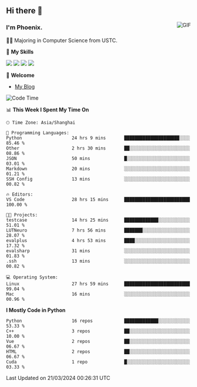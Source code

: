 ## Hi there 👋
<img align="right" alt="GIF" src="https://raw.githubusercontent.com/JoeyBling/JoeyBling/master/pic/pusheencode.gif" />

### I'm Phoenix.

👨‍🎓 Majoring in Computer Science from USTC.

🌟 **My Skills**

![](https://img.shields.io/badge/-Python-3e74a2?style=flat-square&logo=Python&logoColor=fff)
![](https://img.shields.io/badge/-C++-9f62a5?style=flat&logo=cplusplus&logoColor=white)
![](https://img.shields.io/badge/-Linux-185886?style=flat-square&logo=Linux&logoColor=fff)
![](https://img.shields.io/badge/-Rust-ff4136?style=flat-square&logo=Rust&logoColor=fff)

💬 **Welcome**

- [My Blog](https://ysy-phoenix.github.io/)

<!--START_SECTION:waka-->
![Code Time](http://img.shields.io/badge/Code%20Time-638%20hrs%2036%20mins-blue)

📊 **This Week I Spent My Time On** 

```text
🕑︎ Time Zone: Asia/Shanghai

💬 Programming Languages: 
Python                   24 hrs 9 mins       █████████████████████░░░░   85.46 % 
Other                    2 hrs 30 mins       ██░░░░░░░░░░░░░░░░░░░░░░░   08.86 % 
JSON                     50 mins             █░░░░░░░░░░░░░░░░░░░░░░░░   03.01 % 
Markdown                 20 mins             ░░░░░░░░░░░░░░░░░░░░░░░░░   01.21 % 
SSH Config               13 mins             ░░░░░░░░░░░░░░░░░░░░░░░░░   00.82 % 

🔥 Editors: 
VS Code                  28 hrs 15 mins      █████████████████████████   100.00 % 

🐱‍💻 Projects: 
testcase                 14 hrs 25 mins      █████████████░░░░░░░░░░░░   51.01 % 
LUTNeuro                 7 hrs 56 mins       ███████░░░░░░░░░░░░░░░░░░   28.07 % 
evalplus                 4 hrs 53 mins       ████░░░░░░░░░░░░░░░░░░░░░   17.32 % 
evalsharp                31 mins             ░░░░░░░░░░░░░░░░░░░░░░░░░   01.83 % 
.ssh                     13 mins             ░░░░░░░░░░░░░░░░░░░░░░░░░   00.82 % 

💻 Operating System: 
Linux                    27 hrs 59 mins      █████████████████████████   99.04 % 
Mac                      16 mins             ░░░░░░░░░░░░░░░░░░░░░░░░░   00.96 % 
```

**I Mostly Code in Python** 

```text
Python                   16 repos            █████████████░░░░░░░░░░░░   53.33 % 
C++                      3 repos             ██░░░░░░░░░░░░░░░░░░░░░░░   10.00 % 
Vue                      2 repos             ██░░░░░░░░░░░░░░░░░░░░░░░   06.67 % 
HTML                     2 repos             ██░░░░░░░░░░░░░░░░░░░░░░░   06.67 % 
Cuda                     1 repo              █░░░░░░░░░░░░░░░░░░░░░░░░   03.33 % 
```




 Last Updated on 21/03/2024 00:26:31 UTC
<!--END_SECTION:waka-->

<!--
**ysy-phoenix/ysy-phoenix** is a ✨ _special_ ✨ repository because its `README.md` (this file) appears on your GitHub profile.

Here are some ideas to get you started:

- 🔭 I’m currently working on ...
- 🌱 I’m currently learning ...
- 👯 I’m looking to collaborate on ...
- 🤔 I’m looking for help with ...
- 💬 Ask me about ...
- 📫 How to reach me: ...
- 😄 Pronouns: ...
- ⚡ Fun fact: ...
-->
